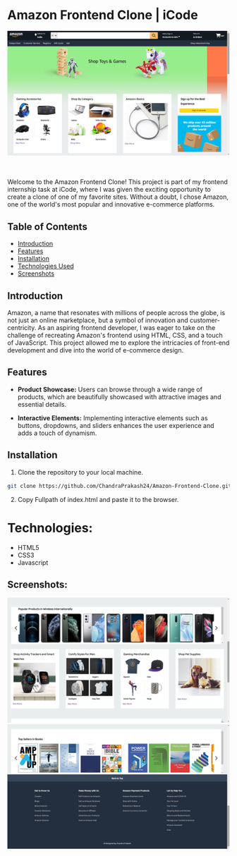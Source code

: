 # Amazon Frontend Clone | iCode


<div align="center">
    <img alt="Screenshot" title="#Screenshot" src="/images/Screenshot 1.png" width="680px" />
</div>

<br>
<br>

Welcome to the Amazon Frontend Clone! This project is part of my frontend internship task at iCode, where I was given the exciting opportunity to create a clone of one of my favorite sites. Without a doubt, I chose Amazon, one of the world's most popular and innovative e-commerce platforms.

## Table of Contents

- [Introduction](#introduction)
- [Features](#features)
- [Installation](#installation)
- [Technologies Used](#technologies)
- [Screenshots](#screenshots)

## Introduction

Amazon, a name that resonates with millions of people across the globe, is not just an online marketplace, but a symbol of innovation and customer-centricity. As an aspiring frontend developer, I was eager to take on the challenge of recreating Amazon's frontend using HTML, CSS, and a touch of JavaScript. This project allowed me to explore the intricacies of front-end development and dive into the world of e-commerce design.

## Features

- **Product Showcase:** Users can browse through a wide range of products, which are beautifully showcased with attractive images and essential details.

- **Interactive Elements:** Implementing interactive elements such as buttons, dropdowns, and sliders enhances the user experience and adds a touch of dynamism.

## Installation

1. Clone the repository to your local machine.

```bash
git clone https://github.com/ChandraPrakash24/Amazon-Frontend-Clone.git
```
2. Copy Fullpath of index.html and paste it to the browser.

# Technologies:
* HTML5
* CSS3
* Javascript

## Screenshots:

<div align="center">
    <img alt="Screenshot" title="#Screenshot" src="/images/Screenshot 2.png" width="680px" />
</div>



<div align="center">
    <img alt="Screenshot" title="#Screenshot" src="/images/Screenshot 3.png" width="680px" />
</div>
